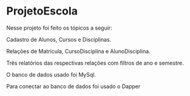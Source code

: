 # ProjetoEscola

Nesse projeto foi feito os tópicos a seguir:

Cadastro de Alunos, Cursos e Disciplinas.

Relações de Matrícula, CursoDisciplina e AlunoDisciplina.

Três relatórios das respectivas relações com filtros de ano e semestre.

O banco de dados usado foi MySql.

Para conectar ao banco de dados foi usado o Dapper
